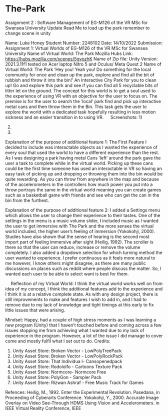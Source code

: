 # The-Park
Assignment 2 : Software Management of EG-M126 of the VR MSc for Swansea University
Update Read Me
to load up the park remember to change scene in unity

Name: Luke Honey
Student Number: 2248102
Date: 14/10/2022
Submission: Assignment 1: Virtual Worlds of EG-M126 of the VR MSc for Swansea University
Name of Virtual World: The Park
Mozilla Hubs Link: https://hubs.mozilla.com/scenes/5gvozhK 
Name of Zip file:
Unity Version: 2021.3.11f1 tested on Acer laptop Nitro 5 and Oculus/ Meta Quest 2
Name of Virtual World: The Park 
‘Hey you! Yeah you! Do something for the local community for once and clean up the park, explore and find all the bit of rubbish and throw it into the bin!’
An Interactive City Park for you to clean up! Go and explore this park and see if you can find all 5 recyclable bits of litter let on the ground.
The concept for this world is to get a soul used to the experience of using VR with an objective for the user to focus on. The premise is for the user to search the ‘local’ park find and pick up interactive metal cans and then throw them in the Bin. This task gets the user to explore the world with a dedicated task hopefully resulting in less motion sickness and an easier transition in to using VR.
 
Screenshots:
1)
 
2)
 
3)  

Explanation of the purpose of additional feature 1:
The First Feature I decided to include was interactable objects as I wanted the experience of every soul that used the world to have a different experience than the rest. As I was designing a park having metal Cans ‘left’ around the park gave the user a task to complete while in the virtual world. Picking up these cans could be the first time someone has used an interactable in VR so having an easy task of picking up and dropping or throwing them into the bin would be quite rewarding. As you can throw from anywhere in the map and because of the accelerometers in the controllers how much power you put into a throw portrays the same in the virtual world meaning you can create games such as a basketball game with friends and see who can get the can in the bin from the furthest. 

Explanation of the purpose of additional feature 2:
I added a Settings menu which allows the user to change their experience to their tastes.
One of the settings in the menu is a music volume slider, I included music as I wanted the user to get immersive with The Park and the more senses the virtual world included, the higher user’s feeling of immersion (Yokokohji, 2000). Studies have also shown that the sense of hearing is the second most import part of feeling immersive after sight (Heilig, 1992). The scroller is there so that the user can reduce, increase or remove the volume completely. 
I also added a dropdown selection for which turning method the user wanted to experience. I prefer continuous as it feels more natural to me however, I know others might disagree, as there are many public discussions on places such as reddit where people discuss the matter. So, I wanted each user to be able to select want is best for them.

 
Reflection of my Virtual World:
I think the virtual world works well on from idea of my concept, I think the additional features add to the experience and I think it is at a relative complete state. As with any design project, there is still improvements to make and features I wish to add in, and I had to remove due to my lack of knowledge and tight timings at this early to fix little issues that were arising. 

Mindset:
Happy, had a couple of high stress moments as I was learning a new program (Unity) that I haven’t touched before and coming across a few issues stopping me from achieving what I wanted due to my lack of experience in the program. However, a lot of the issue I did manage to cover come and mostly fulfil what I set out to do.
Credits:
1)	Unity Asset Store: Broken Vector - LowPolyTreePack
2)	Unity Asset Store: Broken Vector - LowPolyRockPack
3)	Unity Asset Store: That Individua l- Cansopenedpack
4)	Unity Asset Store: Rodololfo  - Cartoons Texture Pack
5)	Unity Asset Store: Normcore- Normcore Free
6)	Unity Asset Store: PolyGon - Sampler Pack
7)	Unity Asset Store: Rizwan Ashraf - Free Music Track for Games

Refences:
Heilig, M., 1992. Enter the Experimental Revolution. Pasedana, in Proceeding of Cyberarts Conference.
Yokokohji, Y., 2000. Accurate Image Overlay on Video See-Through HDMS Using Vision and Accelerometers. in IEEE Virtual Reality Conference, IEEE
